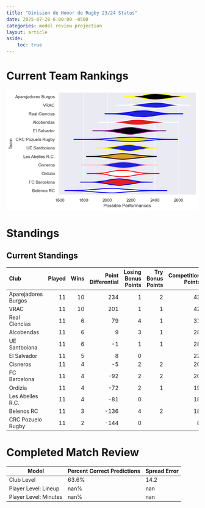 ```yaml
---  
title: "Division de Honor de Rugby 23/24 Status"  
date: 2025-07-28 6:00:00 -0500  
categories: model review projection  
layout: article  
aside:  
    toc: true  
---
```

# Current Team Rankings


![Club Rankings](plots/rankings_Division_de_Honor_de_Rugby_2324.png)
# Standings

## Current Standings


| Club                |   Played |   Wins |   Point Differential |   Losing Bonus Points |   Try Bonus Points |   Competition Points |
|:--------------------|---------:|-------:|---------------------:|----------------------:|-------------------:|---------------------:|
| Aparejadores Burgos |       11 |     10 |                  234 |                     1 |                  2 |                   43 |
| VRAC                |       11 |     10 |                  201 |                     1 |                  1 |                   42 |
| Real Ciencias       |       11 |      6 |                   79 |                     4 |                  1 |                   31 |
| Alcobendas          |       11 |      6 |                    9 |                     3 |                  1 |                   28 |
| UE Santboiana       |       11 |      6 |                   -1 |                     1 |                  1 |                   28 |
| El Salvador         |       11 |      5 |                    8 |                     0 |                    |                   22 |
| Cisneros            |       11 |      4 |                   -5 |                     2 |                  2 |                   20 |
| FC Barcelona        |       11 |      4 |                  -92 |                     2 |                  2 |                   20 |
| Ordizia             |       11 |      4 |                  -72 |                     2 |                  1 |                   19 |
| Les Abelles R.C.    |       11 |      4 |                  -81 |                     0 |                    |                   18 |
| Belenos RC          |       11 |      3 |                 -136 |                     4 |                  2 |                   18 |
| CRC Pozuelo Rugby   |       11 |      2 |                 -144 |                     0 |                    |                    8 |



# Completed Match Review


| Model | Percent Correct Predictions | Spread Error |
| ------ | ------ | ------ |
| Club Level | 63.6% | 14.2 |
| Player Level: Lineup | nan% | nan |
| Player Level: Minutes | nan% | nan |

